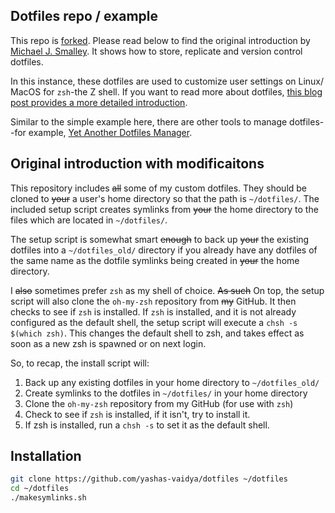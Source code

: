 ## Dotfiles repo / example

This repo is [forked](https://github.com/michaeljsmalley/dotfiles). Please read below to find the original introduction by [Michael J. Smalley](https://github.com/michaeljsmalley). It shows how to store, replicate and version control dotfiles. 

In this instance, these dotfiles are used to customize user settings on Linux/ MacOS for `zsh`-the Z shell. If you want to read more about dotfiles, [this blog post provides a more detailed introduction](https://web.archive.org/web/20201101094752/https://about.gitlab.com/blog/2020/04/17/dotfiles-document-and-automate-your-macbook-setup/). 

Similar to the simple example here, there are other tools to manage dotfiles--for example, [Yet Another Dotfiles Manager](https://github.com/TheLocehiliosan/yadm). 

## Original introduction with modificaitons

This repository includes ~~all~~ some of my custom dotfiles.  They should be cloned to ~~your~~ a user's home directory so that the path is `~/dotfiles/`. The included setup script creates symlinks from ~~your~~ the home directory to the files which are located in `~/dotfiles/`.

The setup script is somewhat smart ~~enough~~ to back up ~~your~~ the existing dotfiles into a `~/dotfiles_old/` directory if you already have any dotfiles of the same name as the dotfile symlinks being created in ~~your~~ the home directory.

I ~~also~~ sometimes prefer `zsh` as my shell of choice. ~~As such~~ On top, the setup script will also clone the `oh-my-zsh` repository from ~~my~~ GitHub. It then checks to see if `zsh` is installed.  If `zsh` is installed, and it is not already configured as the default shell, the setup script will execute a `chsh -s $(which zsh)`. This changes the default shell to zsh, and takes effect as soon as a new zsh is spawned or on next login.

So, to recap, the install script will:

1. Back up any existing dotfiles in your home directory to `~/dotfiles_old/`
2. Create symlinks to the dotfiles in `~/dotfiles/` in your home directory
3. Clone the `oh-my-zsh` repository from my GitHub (for use with `zsh`)
4. Check to see if `zsh` is installed, if it isn't, try to install it.
5. If zsh is installed, run a `chsh -s` to set it as the default shell.

## Installation

``` bash
git clone https://github.com/yashas-vaidya/dotfiles ~/dotfiles
cd ~/dotfiles
./makesymlinks.sh
```